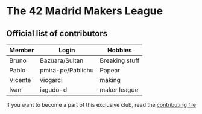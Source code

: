 # The 42 Madrid Makers League

## Official list of contributors

|Member|Login|Hobbies|
|---|---|---|
|Bruno|Bazuara/Sultan|Breaking stuff|
|Pablo|pmira-pe/Pablichu|Papear|
|Vicente|vicgarci|making|
|Ivan|iagudo-d|maker league|

If you want to become a part of this exclusive club, read the [contributing file](CONTRIBUTING.md)
